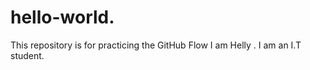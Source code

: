 # hello-world.
This repository is for practicing the GitHub Flow
I am Helly . I am an I.T student. 
